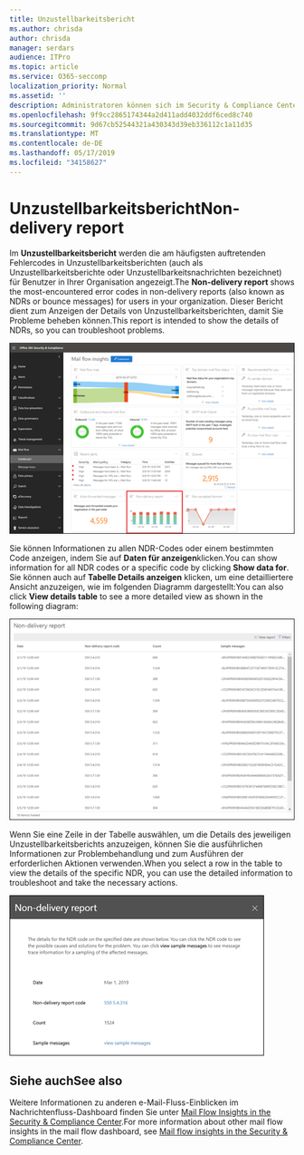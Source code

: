 ```yaml
---
title: Unzustellbarkeitsbericht
ms.author: chrisda
author: chrisda
manager: serdars
audience: ITPro
ms.topic: article
ms.service: O365-seccomp
localization_priority: Normal
ms.assetid: ''
description: Administratoren können sich im Security & Compliance Center über den Unzustellbarkeitsbericht im Nachrichtenfluss-Dashboard informieren.
ms.openlocfilehash: 9f9cc2865174344a2d411add4032ddf6ced8c740
ms.sourcegitcommit: 9d67cb52544321a430343d39eb336112c1a11d35
ms.translationtype: MT
ms.contentlocale: de-DE
ms.lasthandoff: 05/17/2019
ms.locfileid: "34158627"
---
```

# <a name="non-delivery-report"></a><span data-ttu-id="687c6-103">Unzustellbarkeitsbericht</span><span class="sxs-lookup"><span data-stu-id="687c6-103">Non-delivery report</span></span>

<span data-ttu-id="687c6-104">Im **Unzustellbarkeitsbericht** werden die am häufigsten auftretenden Fehlercodes in Unzustellbarkeitsberichten (auch als Unzustellbarkeitsberichte oder Unzustellbarkeitsnachrichten bezeichnet) für Benutzer in Ihrer Organisation angezeigt.</span><span class="sxs-lookup"><span data-stu-id="687c6-104">The **Non-delivery report** shows the most-encountered error codes in non-delivery reports (also known as NDRs or bounce messages) for users in your organization.</span></span> <span data-ttu-id="687c6-105">Dieser Bericht dient zum Anzeigen der Details von Unzustellbarkeitsberichten, damit Sie Probleme beheben können.</span><span class="sxs-lookup"><span data-stu-id="687c6-105">This report is intended to show the details of NDRs, so you can troubleshoot problems.</span></span>

![Der Unzustellbarkeitsbericht im Nachrichtenfluss-Dashboard im Security & Compliance Center](media/non-delivery-report-selected.png)

<span data-ttu-id="687c6-107">Sie können Informationen zu allen NDR-Codes oder einem bestimmten Code anzeigen, indem Sie auf **Daten für anzeigen**klicken.</span><span class="sxs-lookup"><span data-stu-id="687c6-107">You can show information for all NDR codes or a specific code by clicking **Show data for**.</span></span> <span data-ttu-id="687c6-108">Sie können auch auf **Tabelle Details anzeigen** klicken, um eine detailliertere Ansicht anzuzeigen, wie im folgenden Diagramm dargestellt:</span><span class="sxs-lookup"><span data-stu-id="687c6-108">You can also click **View details table** to see a more detailed view as shown in the following diagram:</span></span>

![Tabelle "Details anzeigen" im Unzustellbarkeitsbericht](media/non-delivery-report-view-details-table.png)

<span data-ttu-id="687c6-110">Wenn Sie eine Zeile in der Tabelle auswählen, um die Details des jeweiligen Unzustellbarkeitsberichts anzuzeigen, können Sie die ausführlichen Informationen zur Problembehandlung und zum Ausführen der erforderlichen Aktionen verwenden.</span><span class="sxs-lookup"><span data-stu-id="687c6-110">When you select a row in the table to view the details of the specific NDR, you can use the detailed information to troubleshoot and take the necessary actions.</span></span>

![Auswählen einer Zeile in der Tabelle "Details" im Unzustellbarkeitsbericht](media/non-delivery-report-details-table-select-row.png)

## <a name="see-also"></a><span data-ttu-id="687c6-112">Siehe auch</span><span class="sxs-lookup"><span data-stu-id="687c6-112">See also</span></span>

<span data-ttu-id="687c6-113">Weitere Informationen zu anderen e-Mail-Fluss-Einblicken im Nachrichtenfluss-Dashboard finden Sie unter [Mail Flow Insights in the Security & Compliance Center](mail-flow-insights-v2.md).</span><span class="sxs-lookup"><span data-stu-id="687c6-113">For more information about other mail flow insights in the mail flow dashboard, see [Mail flow insights in the Security & Compliance Center](mail-flow-insights-v2.md).</span></span>
